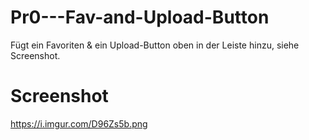 # Pr0---Fav-and-Upload-Button
Fügt ein Favoriten & ein Upload-Button oben in der Leiste hinzu, siehe Screenshot.

# Screenshot
https://i.imgur.com/D96Zs5b.png
